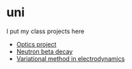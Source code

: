 # uni
I put my class projects here

* [Optics project](Optics/)
* [Neutron beta decay](Neutrinos/)
* [Variational method in electrodynamics](Variational/)
